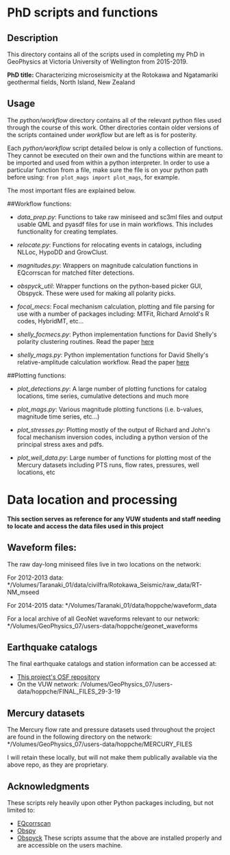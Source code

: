 # PhD scripts and functions
## Description
This directory contains all of the scripts used in completing my PhD in
GeoPhysics at Victoria University of Wellington from 2015-2019.

**PhD title:** Characterizing microseismicity at the Rotokawa and Ngatamariki
geothermal fields, North Island, New Zealand

## Usage
The *python/workflow* directory contains all of the relevant python files used
through the course of this work. Other directories contain older versions of
the scripts contained under *workflow* but are left as is for posterity.

Each *python/workflow* script detailed below is only a collection of functions.
They cannot be executed on their own and the functions within are meant to be
imported and used from within a python interpreter. In order to
use a particular function from a file, make sure the file is on your python
path before using: `from plot_mags import plot_mags`, for example.

The most important files are explained below.

##Workflow functions:

* *data_prep.py*: Functions to take raw miniseed and sc3ml files and output
usable QML and pyasdf files for use in main workflows. This includes
functionality for creating templates.

* *relocate.py*: Functions for relocating events in catalogs, including NLLoc,
HypoDD and GrowClust.

* *magnitudes.py*: Wrappers on magnitude calculation functions in EQcorrscan for
matched filter detections.

* *obspyck_util*: Wrapper functions on the python-based picker GUI, Obspyck.
These were used for making all polarity picks.

* *focal_mecs*: Focal mechanism calculation, plotting and file parsing for use
with a number of packages including: MTFit, Richard Arnold's R codes, HybridMT,
etc...

* *shelly_focmecs.py*: Python implementation functions for David Shelly's
polarity clustering routines.
Read the paper [here](https://agupubs.onlinelibrary.wiley.com/doi/full/10.1002/2016JB013437)

* *shelly_mags.py*: Python implementation functions for David Shelly's
relative-amplitude calculation workflow.
Read the paper [here](https://agupubs.onlinelibrary.wiley.com/doi/full/10.1002/2015JB012719)

##Plotting functions:
* *plot_detections.py*: A large number of plotting functions for catalog
locations, time series, cumulative detections and much more

* *plot_mags.py*: Various magnitude plotting functions (i.e. b-values,
magnitude time series, etc...)

* *plot_stresses.py*: Plotting mostly of the output of Richard and John's
focal mechanism inversion codes, including a python version of the principal
stress axes and pdfs.

* *plot_well_data.py*: Large number of functions for plotting most of the
Mercury datasets including PTS runs, flow rates, pressures, well locations, etc


# Data location and processing
**This section serves as reference for any VUW students and staff needing to
locate and access the data files used in this project**

## Waveform files:
The raw day-long miniseed files live in two locations on the network:

For 2012-2013 data:
*/Volumes/Taranaki_01/data/civilfra/Rotokawa_Seismic/raw_data/RT-NM_mseed

For 2014-2015 data:
*/Volumes/Taranaki_01/data/hoppche/waveform_data

For a local archive of all GeoNet waveforms relevant to our network:
*/Volumes/GeoPhysics_07/users-data/hoppche/geonet_waveforms

## Earthquake catalogs
The final earthquake catalogs and station information can be accessed at:
* [This project's OSF repository](10.17605/OSF.IO/C2M6U)
* On the VUW network: /Volumes/GeoPhysics_07/users-data/hoppche/FINAL_FILES_29-3-19

## Mercury datasets
The Mercury flow rate and pressure datasets used throughout the project are
found in the following directory on the network:
*/Volumes/GeoPhysics_07/users-data/hoppche/MERCURY_FILES

I will retain these locally, but will not make them publically available via
the above repo, as they are proprietary.

## Acknowledgments
These scripts rely heavily upon other Python packages including, but not
limited to:
* [EQcorrscan](https://eqcorrscan.github.io/)
* [Obspy](https://docs.obspy.org/)
* [Obspyck](https://github.com/megies/obspyck)
These scripts assume that the above are installed properly and are accessible
on the users machine.